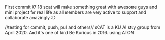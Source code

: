 First commit 07 18
scat will make something great with awesome guys
and mini project for real life
as all members are very active to support and collaborate amazingly :D


//testing for commit, push, pull and others//
sCAT is a KU AI stuy group from April 2020. And it's one of kind Be Kurious in 2016.
using ATOM
